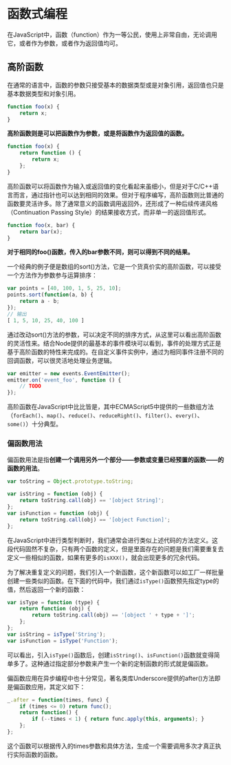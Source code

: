 # 函数式编程

在JavaScript中，函数（function）作为一等公民，使用上非常自由，无论调用它，或者作为参数，或者作为返回值均可。

## 高阶函数

在通常的语言中，函数的参数只接受基本的数据类型或是对象引用，返回值也只是基本数据类型和对象引用。

```javascript
function foo(x) { 
    return x; 
}
```

**高阶函数则是可以把函数作为参数，或是将函数作为返回值的函数。**

```javascript
function foo(x) { 
    return function () { 
        return x; 
    }; 
}
```

高阶函数可以将函数作为输入或返回值的变化看起来虽细小，但是对于C/C++语言而言，通过指针也可以达到相同的效果。但对于程序编写，高阶函数则比普通的函数要灵活许多。除了通常意义的函数调用返回外，还形成了一种后续传递风格（Continuation Passing Style）的结果接收方式，而非单一的返回值形式。

```javascript
function foo(x, bar) { 
    return bar(x); 
}
```

**对于相同的foo()函数，传入的bar参数不同，则可以得到不同的结果。**

一个经典的例子便是数组的sort()方法，它是一个货真价实的高阶函数，可以接受一个方法作为参数参与运算排序：

```javascript
var points = [40, 100, 1, 5, 25, 10]; 
points.sort(function(a, b) { 
    return a - b; 
}); 
// 输出
[ 1, 5, 10, 25, 40, 100 ]
```

通过改动sort()方法的参数，可以决定不同的排序方式，从这里可以看出高阶函数的灵活性来。结合Node提供的最基本的事件模块可以看到，事件的处理方式正是基于高阶函数的特性来完成的。在自定义事件实例中，通过为相同事件注册不同的回调函数，可以很灵活地处理业务逻辑。

```javascript
var emitter = new events.EventEmitter(); 
emitter.on('event_foo', function () { 
    // TODO
});
```

高阶函数在JavaScript中比比皆是，其中ECMAScript5中提供的一些数组方法（`forEach()`、`map()`、`reduce()`、`reduceRight()`、`filter()`、`every()`、`some()`）十分典型。

### 偏函数用法

偏函数用法是指**创建一个调用另外一个部分——参数或变量已经预置的函数——的函数的用法**。

```javascript
var toString = Object.prototype.toString; 

var isString = function (obj) { 
    return toString.call(obj) == '[object String]'; 
}; 
var isFunction = function (obj) { 
    return toString.call(obj) == '[object Function]'; 
};
```

在JavaScript中进行类型判断时，我们通常会进行类似上述代码的方法定义。这段代码固然不复杂，只有两个函数的定义，但是里面存在的问题是我们需要重复去定义一些相似的函数，如果有更多的`isXXX()`，就会出现更多的冗余代码。

为了解决重复定义的问题，我们引入一个新函数，这个新函数可以如工厂一样批量创建一些类似的函数。在下面的代码中，我们通过`isType()`函数预先指定type的值，然后返回一个新的函数：

```javascript
var isType = function (type) { 
    return function (obj) { 
        return toString.call(obj) == '[object ' + type + ']'; 
    }; 
}; 
var isString = isType('String'); 
var isFunction = isType('Function');
```

可以看出，引入`isType()`函数后，创建`isString()`、`isFunction()`函数就变得简单多了。这种通过指定部分参数来产生一个新的定制函数的形式就是偏函数。

偏函数应用在异步编程中也十分常见，著名类库Underscore提供的after()方法即是偏函数应用，其定义如下：

```javascript
_.after = function(times, func) { 
    if (times <= 0) return func(); 
    return function() { 
        if (--times < 1) { return func.apply(this, arguments); } 
    }; 
};
```

这个函数可以根据传入的times参数和具体方法，生成一个需要调用多次才真正执行实际函数的函数。
